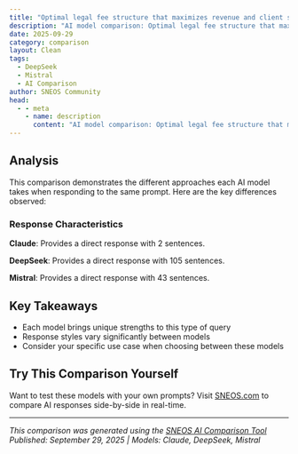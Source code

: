 ```yaml
---
title: "Optimal legal fee structure that maximizes revenue and client satisfaction"
description: "AI model comparison: Optimal legal fee structure that maximizes revenue and client satisfaction..."
date: 2025-09-29
category: comparison
layout: Clean
tags:
  - DeepSeek
  - Mistral
  - AI Comparison
author: SNEOS Community
head:
  - - meta
    - name: description
      content: "AI model comparison: Optimal legal fee structure that maximizes revenue and client satisfaction..."
---
```


<ChatComparison
  title="Optimal legal fee structure that maximizes revenue and client satisfaction"
  prompt="Optimal legal fee structure that maximizes revenue and client satisfaction"
  :responses='{"DeepSeek": "Of course. This is a central challenge in legal practice. The \u0022optimal\u0022 structure isn\u0027t one-size-fits-all; it\u0027s a strategic choice based on the type of law, the client, and the matter\u0027s complexity.\n\nThe goal is to align the law firm\u0027s financial incentives with the client\u0027s desired outcomes, fostering trust and maximizing the perceived value of the services rendered.\n\nHere is a breakdown of optimal legal fee structures, categorized by their ability to maximize both revenue and client satisfaction.\n\n---\n\n### The Core Principle: Align Incentives\n\nThe fundamental conflict in traditional hourly billing is that the firm\u0027s revenue (more hours) is often at odds with the client\u0027s satisfaction (lower cost, faster resolution). The optimal model seeks to resolve this conflict.\n\n---\n\n### Tier 1: Most Optimal Models (High Alignment)\n\nThese models best balance firm profitability with client value and satisfaction.\n\n#### 1. **Fixed / Flat Fee (with clear scope)**\n* **How it Works:** A set price for a defined legal service.\n* **Maximizes Revenue For:** High-efficiency firms. The firm is incentivized to work smarter and faster, as any time saved is pure profit.\n* **Maximizes Client Satisfaction Because:** Clients appreciate cost certainty and no surprise bills. It feels fair and value-based.\n* **Best For:** Routine, predictable matters (e.g., incorporation, wills, uncontested divorces, simple trademarks, residential real estate closings).\n* **How to Optimize:**\n * **Scope Creep Management:** Clearly define what is and is *not* included. Have a change order process for out-of-scope work.\n * **Price Intelligently:** Base your flat fee on a careful analysis of the average time and resources required, plus a premium for your expertise and the value delivered.\n * **Tiered Packages:** Offer \u0022Good, Better, Best\u0022 packages (e.g., Basic Will, Will with Trust, Comprehensive Estate Plan).\n\n#### 2. **Contingency Fee**\n* **How it Works:** The firm gets a pre-agreed percentage (typically 25-40%) of the client\u0027s recovery. If the client loses, the firm gets nothing.\n* **Maximizes Revenue For:** Firms with expertise in high-value plaintiff-side litigation (personal injury, employment discrimination, major class actions).\n* **Maximizes Client Satisfaction Because:** It provides access to justice for clients who cannot afford hourly rates. The client and firm are fully aligned on the goal: maximize the recovery.\n* **Best For:** Cases with a high likelihood of success and a significant potential damages award.\n* **How to Optimize:**\n * **Case Selection is Everything:** Rigorously vet cases to ensure a high probability of success and sufficient damages to cover costs and fees.\n * **Clear Agreement:** Specify the percentage, how costs (e.g., filing fees, expert witnesses) are handled, and what happens at different stages (e.g., settlement before trial vs. after trial).\n\n#### 3. **Hybrid / Blended Models**\n* **How it Works:** Combining elements of different models to create a custom solution.\n* **Maximizes Revenue For:** Firms by sharing risk/reward and making services palatable for a wider range of clients.\n* **Maximizes Client Satisfaction Because:** It offers flexibility and can be tailored to the client\u0027s specific risk tolerance and budget.\n* **Common Hybrids:**\n * **Reduced Fee \u002B Contingency:** A lower hourly rate plus a smaller contingency fee upon success. Good for cases that are strong but may require significant upfront work.\n * **Fixed Fee \u002B Success Bonus:** A base flat fee for handling the matter, with a bonus for achieving a specific, exceptional outcome (e.g., saving a client millions in a tax dispute).\n * **Capped Fee:** Hourly billing with a \u0022not-to-exceed\u0022 cap. This gives clients cost certainty while allowing for flexibility.\n\n---\n\n### Tier 2: Common but Less Aligned Models\n\nThese models are widely used but often create tension between revenue and satisfaction.\n\n#### 4. **Hourly Billing**\n* **How it Works:** Bill for each hour (or fraction thereof) worked.\n* **Maximizes Revenue For:** Inefficient firms or matters with unpredictable scope. Rewards time spent, not results achieved.\n* **Hinders Client Satisfaction Because:** It creates a perception that the firm is incentivized to be slow and inefficient. Clients fear \u0022bill padding\u0022 and have no cost certainty.\n* **When to Use It:** For truly unpredictable matters where the scope cannot be defined (e.g., complex litigation against a vigorously defending opponent, crisis management).\n* **How to Optimize (if you must use it):**\n * **Provide Detailed, Clear Bills:** Use plain English and categorize tasks so the client sees the value.\n * **Budget and Communicate:** Provide regular budget updates and explain why tasks are necessary.\n * **Leverage Technology:** Use efficient practice management software to track time accurately and avoid writing off billable hours.\n\n#### 5. **Retainers**\n* **How it Works:** A client pays an upfront fee to secure a lawyer\u0027s availability.\n* **Types:**\n * **Security Retainer:** Held in a trust account and billed against as work is performed. This is essentially a pre-payment for hourly work.\n * **Engagement (or \u0022True\u0022) Retainer:** A flat fee paid simply to secure the lawyer\u0027s services, often for general counsel work. This is paid for availability, not specific work.\n* **Maximizes Revenue For:** Firms by ensuring cash flow and payment security.\n* **Maximizes Client Satisfaction For:** Clients who need ongoing, on-demand counsel (e.g., business clients). It provides a sense of priority access.\n* **How to Optimize:** Be crystal clear about which type of retainer you are using and how it will be applied.\n\n---\n\n### Tier 3: Emerging \u0026 Value-Based Models\n\n#### 6. **Subscription / Legal Retainer**\n* **How it Works:** Clients pay a monthly or annual fee for a predefined set of legal services.\n* **Maximizes Revenue For:** Firms by creating predictable, recurring revenue.\n* **Maximizes Client Satisfaction Because:** Clients feel they have a partner on call for a predictable cost, perfect for ongoing business needs.\n* **Best For:** Startups, small businesses, and individuals with recurring legal needs (e.g., contract review, HR questions, quarterly compliance).\n\n### Summary: How to Choose and Implement the Optimal Structure\n\n| Fee Model | Best for Maximizing... | Best For Matter Type | Client Satisfaction Driver |\n| :--- | :--- | :--- | :--- |\n| **Fixed / Flat Fee** | **Efficiency \u0026 Predictability** | Routine, defined services | **Cost Certainty** |\n| **Contingency Fee** | **High-Value Outcomes** | Plaintiff-side litigation | **Access \u0026 Alignment** |\n| **Hybrid Model** | **Flexibility \u0026 Risk-Sharing** | Custom client situations | **Tailored Solutions** |\n| **Hourly Billing** | **Revenue on Unpredictable Work** | Open-ended, complex matters | (Needs careful management) |\n| **Subscription** | **Recurring Revenue** | Ongoing business counsel | **Predictability \u0026 Access** |\n\n### Actionable Steps for Implementation:\n\n1. **Diagnose the Matter:** Is it routine or complex? Predictable or open-ended? What is the client\u0027s ultimate goal?\n2. **Understand the Client:** What is their risk tolerance? Budget? Do they value cost certainty over all else?\n3. **Present Options:** Don\u0027t just offer one model. For many matters, you can present a menu (e.g., \u0022We can do this on a flat fee of $X, a capped fee of $Y, or an hourly basis. Here are the pros and cons of each.\u0022). This builds immense trust.\n4. **Communicate Relentlessly:** No matter the model, clear communication about scope, progress, and costs is the number one driver of client satisfaction.\n5. **Leverage Technology:** Use tools for project management, time tracking (even for flat fees, to price accurately), and automated billing to improve efficiency.\n\n**Conclusion:** The optimal legal fee structure is the one that **demonstrably links your compensation to the value you create for the client.** By moving away from pure hourly billing and embracing fixed, contingent, or hybrid models, you build trust, improve your firm\u0027s efficiency, and ultimately maximize both revenue and client satisfaction.", "Mistral": "Creating an optimal legal fee structure that maximizes both revenue and client satisfaction involves balancing several key factors. Here are some strategies to consider:\n\n### 1. **Transparent and Clear Pricing**\n - **Fixed Fees:** Offer fixed fees for standard services like wills, simple divorces, or business incorporations. This provides clients with predictability and can reduce billing disputes.\n - **Hourly Rates:** For more complex cases, hourly rates can be appropriate. Ensure that clients understand the billing increments and receive regular updates on their bill.\n - **Retainers:** Require retainers for ongoing services to ensure payment and manage cash flow.\n\n### 2. **Value-Based Pricing**\n - **Outcome-Based Fees:** Charge based on the value of the outcome. For example, a percentage of the settlement in personal injury cases.\n - **Subscription Models:** Offer subscription-based legal services for businesses, providing ongoing legal support for a fixed monthly fee.\n\n### 3. **Flexible Payment Options**\n - **Payment Plans:** Offer installment plans to make legal services more accessible and affordable.\n - **Credit Card Payments:** Accept credit card payments to provide convenience and flexibility.\n\n### 4. **Client Communication**\n - **Regular Updates:** Keep clients informed about their billing status and any changes in fees.\n - **Transparent Billing:** Provide detailed, itemized bills that clearly explain charges.\n - **Client Portals:** Use client portals to allow clients to view their bills, make payments, and communicate with their attorney.\n\n### 5. **Efficiency and Technology**\n - **Automation:** Use legal software to automate billing, time tracking, and document management.\n - **E-Signatures:** Implement e-signature solutions to expedite document signing and reduce administrative costs.\n - **Virtual Consultations:** Offer virtual consultations to save time and reduce overhead costs.\n\n### 6. **Client Satisfaction**\n - **Feedback Mechanisms:** Implement feedback mechanisms to understand client satisfaction and areas for improvement.\n - **Client Education:** Educate clients about the legal process and the value of your services to manage expectations.\n - **Personalized Service:** Tailor your services to meet the unique needs of each client, fostering a stronger relationship.\n\n### 7. **Marketing and Branding**\n - **Reputation Management:** Maintain a strong online presence and positive reviews to attract new clients.\n - **Referral Programs:** Encourage satisfied clients to refer others through referral programs.\n - **Content Marketing:** Provide valuable legal content through blogs, webinars, and social media to establish expertise and trust.\n\n### 8. **Diversified Revenue Streams**\n - **Ancillary Services:** Offer additional services like mediation, arbitration, or legal coaching to diversify revenue.\n - **Partnerships:** Form partnerships with other professionals (e.g., accountants, financial advisors) to cross-promote services.\n\n### 9. **Ethical Considerations**\n - **Compliance:** Ensure that your fee structure complies with legal and ethical guidelines.\n - **Conflict of Interest:** Avoid fee structures that could create conflicts of interest, such as contingency fees in criminal cases.\n\n### 10. **Continuous Improvement**\n - **Data Analysis:** Regularly analyze financial data to identify trends and areas for improvement.\n - **Client Surveys:** Conduct client surveys to gather insights on pricing and service satisfaction.\n - **Adaptability:** Be willing to adapt your fee structure based on market conditions and client feedback.\n\nBy implementing these strategies, you can create a fee structure that not only maximizes revenue but also ensures high levels of client satisfaction, leading to long-term success and growth for your legal practice."}' 
  published-date="16:28"
/>

## Analysis

This comparison demonstrates the different approaches each AI model takes when responding to the same prompt. Here are the key differences observed:

### Response Characteristics

**Claude**: Provides a direct response with 2 sentences. 

**DeepSeek**: Provides a direct response with 105 sentences. 

**Mistral**: Provides a direct response with 43 sentences. 

## Key Takeaways

- Each model brings unique strengths to this type of query
- Response styles vary significantly between models
- Consider your specific use case when choosing between these models

## Try This Comparison Yourself

Want to test these models with your own prompts? Visit [SNEOS.com](https://sneos.com) to compare AI responses side-by-side in real-time.

---

*This comparison was generated using the [SNEOS AI Comparison Tool](https://sneos.com)*
*Published: September 29, 2025 | Models: Claude, DeepSeek, Mistral*
